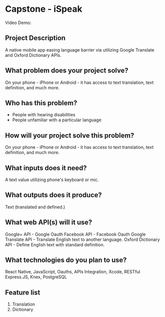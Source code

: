 # Capstone - iSpeak

Video Demo:

## Project Description
A native mobile app easing language barrier via utilizing Google Translate and Oxford Dictionary APIs.

## What problem does your project solve?
On your phone - iPhone or Android - it has access to text translation, text definition, and much more.

## Who has this problem?
- People with hearing disabilities
- People unfamiliar with a particular language

## How will your project solve this problem?
On your phone - iPhone or Android - it has access to text translation, text definition, and much more.

## What inputs does it need?
A text value utilizing phone's keyboard or mic.

## What outputs does it produce?
Text (translated and defined.)

## What web API(s) will it use?
Google+ API - Google Oauth
Facebook API - Facebook Oauth
Google Translate API - Translate English text to another language.
Oxford Dictionary API - Define English text with standard definition.


## What technologies do you plan to use?
React Native, JavaScript, Oauths, APIs Integration, Xcode, RESTful Express.JS, Knex, PostgreSQL

## Feature list
1. Translation
2. Dictionary
